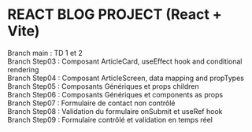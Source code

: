 # REACT BLOG PROJECT (React + Vite) 


Branch main : TD 1 et 2<br />
Branch Step03 : Composant ArticleCard, useEffect hook and conditional rendering<br />
Branch Step04 : Composant ArticleScreen, data mapping and propTypes<br />
Branch Step05 : Composants Génériques et props children<br />
Branch Step06 : Composants Génériques et components as props<br />
Branch Step07 : Formulaire de contact non contrôlé<br />
Branch Step08 : Validation du formulaire onSubmit et useRef hook<br />
Branch Step09 : Formulaire contrôlé et validation en temps réel<br />